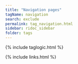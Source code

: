 ```yaml
---
title: "Navigation pages"
tagName: navigation
search: exclude
permalink: tag_navigation.html
sidebar: ridoc_sidebar
folder: tags
---
```

{% include taglogic.html %}

{% include links.html %}
